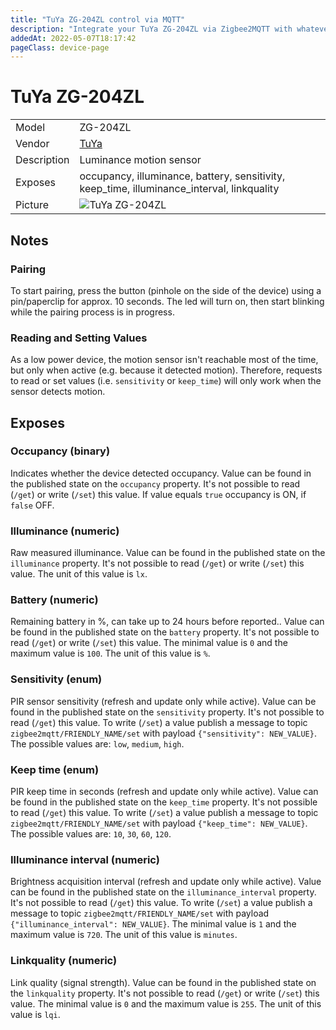 ```yaml
---
title: "TuYa ZG-204ZL control via MQTT"
description: "Integrate your TuYa ZG-204ZL via Zigbee2MQTT with whatever smart home infrastructure you are using without the vendor's bridge or gateway."
addedAt: 2022-05-07T18:17:42
pageClass: device-page
---
```


<!-- !!!! -->
<!-- ATTENTION: This file is auto-generated through docgen! -->
<!-- You can only edit the "Notes"-Section between the two comment lines "Notes BEGIN" and "Notes END". -->
<!-- Do not use h1 or h2 heading within "## Notes"-Section. -->
<!-- !!!! -->

# TuYa ZG-204ZL

|     |     |
|-----|-----|
| Model | ZG-204ZL  |
| Vendor  | [TuYa](/supported-devices/#v=TuYa)  |
| Description | Luminance motion sensor |
| Exposes | occupancy, illuminance, battery, sensitivity, keep_time, illuminance_interval, linkquality |
| Picture | ![TuYa ZG-204ZL](https://www.zigbee2mqtt.io/images/devices/ZG-204ZL.jpg) |


<!-- Notes BEGIN: You can edit here. Add "## Notes" headline if not already present. -->
## Notes

### Pairing
To start pairing, press the button (pinhole on the side of the device) using a
pin/paperclip for approx. 10 seconds. The led will turn on, then start blinking while the
pairing process is in progress.

### Reading and Setting Values

As a low power device, the motion sensor isn't reachable most of the time, but
only when active (e.g. because it detected motion). Therefore, requests to read
or set values (i.e. `sensitivity` or `keep_time`) will only work when the sensor detects motion.
<!-- Notes END: Do not edit below this line -->




## Exposes

### Occupancy (binary)
Indicates whether the device detected occupancy.
Value can be found in the published state on the `occupancy` property.
It's not possible to read (`/get`) or write (`/set`) this value.
If value equals `true` occupancy is ON, if `false` OFF.

### Illuminance (numeric)
Raw measured illuminance.
Value can be found in the published state on the `illuminance` property.
It's not possible to read (`/get`) or write (`/set`) this value.
The unit of this value is `lx`.

### Battery (numeric)
Remaining battery in %, can take up to 24 hours before reported..
Value can be found in the published state on the `battery` property.
It's not possible to read (`/get`) or write (`/set`) this value.
The minimal value is `0` and the maximum value is `100`.
The unit of this value is `%`.

### Sensitivity (enum)
PIR sensor sensitivity (refresh and update only while active).
Value can be found in the published state on the `sensitivity` property.
It's not possible to read (`/get`) this value.
To write (`/set`) a value publish a message to topic `zigbee2mqtt/FRIENDLY_NAME/set` with payload `{"sensitivity": NEW_VALUE}`.
The possible values are: `low`, `medium`, `high`.

### Keep time (enum)
PIR keep time in seconds (refresh and update only while active).
Value can be found in the published state on the `keep_time` property.
It's not possible to read (`/get`) this value.
To write (`/set`) a value publish a message to topic `zigbee2mqtt/FRIENDLY_NAME/set` with payload `{"keep_time": NEW_VALUE}`.
The possible values are: `10`, `30`, `60`, `120`.

### Illuminance interval (numeric)
Brightness acquisition interval (refresh and update only while active).
Value can be found in the published state on the `illuminance_interval` property.
It's not possible to read (`/get`) this value.
To write (`/set`) a value publish a message to topic `zigbee2mqtt/FRIENDLY_NAME/set` with payload `{"illuminance_interval": NEW_VALUE}`.
The minimal value is `1` and the maximum value is `720`.
The unit of this value is `minutes`.

### Linkquality (numeric)
Link quality (signal strength).
Value can be found in the published state on the `linkquality` property.
It's not possible to read (`/get`) or write (`/set`) this value.
The minimal value is `0` and the maximum value is `255`.
The unit of this value is `lqi`.

